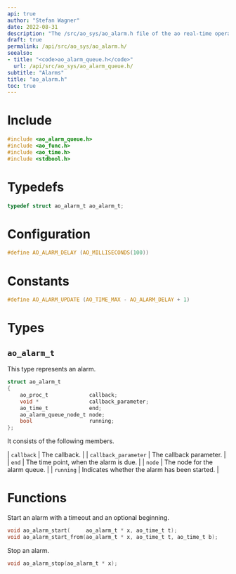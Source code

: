 ```yaml
---
api: true
author: "Stefan Wagner"
date: 2022-08-31
description: "The /src/ao_sys/ao_alarm.h file of the ao real-time operating system."
draft: true
permalink: /api/src/ao_sys/ao_alarm.h/
seealso:
- title: "<code>ao_alarm_queue.h</code>"
  url: /api/src/ao_sys/ao_alarm_queue.h/
subtitle: "Alarms"
title: "ao_alarm.h"
toc: true
---
```


# Include

```c
#include <ao_alarm_queue.h>
#include <ao_func.h>
#include <ao_time.h>
#include <stdbool.h>
```

# Typedefs

```c
typedef struct ao_alarm_t ao_alarm_t;
```

# Configuration

```c
#define AO_ALARM_DELAY (AO_MILLISECONDS(100))
```

# Constants

```c
#define AO_ALARM_UPDATE (AO_TIME_MAX - AO_ALARM_DELAY + 1)
```

# Types

## `ao_alarm_t`

This type represents an alarm.

```c
struct ao_alarm_t
{
    ao_proc_t             callback;
    void *                callback_parameter;
    ao_time_t             end;
    ao_alarm_queue_node_t node;
    bool                  running;
};
```

It consists of the following members.

| `callback` | The callback. |
| `callback_parameter` | The callback parameter. |
| `end` | The time point, when the alarm is due. |
| `node` | The node for the alarm queue. |
| `running` | Indicates whether the alarm has been started. |

# Functions

Start an alarm with a timeout and an optional beginning.

```c
void ao_alarm_start(     ao_alarm_t * x, ao_time_t t);
void ao_alarm_start_from(ao_alarm_t * x, ao_time_t t, ao_time_t b);
```

Stop an alarm.

```c
void ao_alarm_stop(ao_alarm_t * x);
```
